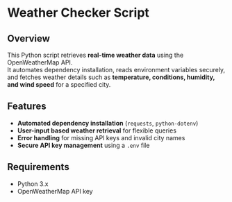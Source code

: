 # Weather Checker Script  

## Overview  
This Python script retrieves **real-time weather data** using the OpenWeatherMap API.  
It automates dependency installation, reads environment variables securely, and fetches weather details such as **temperature, conditions, humidity, and wind speed** for a specified city.

## Features  
- **Automated dependency installation** (`requests`, `python-dotenv`)  
- **User-input based weather retrieval** for flexible queries  
- **Error handling** for missing API keys and invalid city names  
- **Secure API key management** using a `.env` file  

## Requirements  
- Python 3.x  
- OpenWeatherMap API key